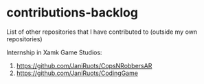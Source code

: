 # contributions-backlog
List of other repositories that I have contributed to (outside my own repositories)

Internship in Xamk Game Studios:

1. https://github.com/JaniRuots/CopsNRobbersAR
2. https://github.com/JaniRuots/CodingGame
